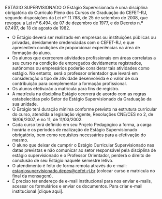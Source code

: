 ESTÁGIO SUPERVISIONADO
O Estágio Supervisionado é uma disciplina obrigatória do Currículo Pleno dos Cursos de
Graduação do CEFET-RJ, segundo disposições da Lei nº 11.788, de 25 de setembro de 2008,
que revogou a Lei nº 6.494, de 07 de dezembro de 1977, e do Decreto n.º 87.497, de 18 de
agosto de 1982.
- O Estágio deverá ser realizado em empresas ou instituições públicas ou privadas, devidamente credenciadas com o CEFET-RJ, e que apresentem condições de proporcionar experiências
na área de formação do aluno.
- Os alunos que exercerem atividades profissionais em áreas correlatas a seu curso na condição de empregados devidamente registrados, autônomos ou empresários poderão considerar
tais atividades como estágio. No entanto, será o professor orientador que levará em consideração
o tipo de atividade desenvolvida e o valor de sua contribuição para complementar a formação
profissional.
- Os alunos efetivarão a matrícula para fins de registro.
- A matrícula na disciplina Estágio ocorrerá de acordo com as regras estabelecidas pelo
Setor de Estágio Supervisionado da Graduação da sua unidade.
- O Estágio terá duração mínima conforme previsto na estrutura curricular do curso, atendida a legislação vigente, Resoluções CNE/CES no 2, de 18/06/2007, e no 11, de 11/03/2002.
- Cada curso terá definido em seu Projeto Pedagógico a forma, a carga horária e os períodos de realização de Estágio Supervisionado obrigatório, bem como requisitos necessários para
a efetivação do mesmo.
- O aluno que deixar de cumprir o Estágio Curricular Supervisionado nas datas previstas
e não comunicar ao setor responsável pela disciplina de estágio supervisionado e o Professor
Orientador, perderá o direito de conclusão de seu Estágio naquele semestre letivo.
- O atendimento é feito de forma remota através do e-mail: estagiosupervisionado.depes@cefet-rj.br (colocar curso e matricula no final da mensagem).
- É preciso ter endereço de e-mail institucional para nos enviar e-mails, acessar os formulários e enviar os documentos. Para criar e-mail institucional [clique aqui].

